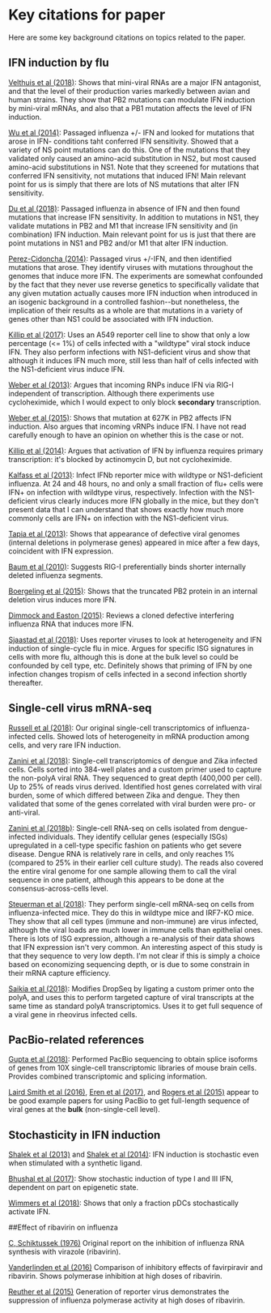 # Key citations for paper

Here are some key background citations on topics related to the paper.

## IFN induction by flu

[Velthuis et al (2018)](https://www.biorxiv.org/content/early/2018/08/06/385716):
Shows that mini-viral RNAs are a major IFN antagonist, and that the level of their production varies markedly between avian and human strains. 
They show that PB2 mutations can modulate IFN induction by mini-viral mRNAs, and also that a PB1 mutation affects the level of IFN induction.

[Wu et al (2014)](https://jvi.asm.org/content/88/17/10157.short):
Passaged influenza +/- IFN and looked for mutations that arose in IFN- conditions taht conferred IFN sensitivity.
Showed that a variety of NS point mutations can do this.
One of the mutations that they validated only caused an amino-acid substitution in NS2, but most caused amino-acid substitutions in NS1.
Note that they screened for mutations that conferred IFN sensitivity, not mutations that induced IFN!
Main relevant point for us is simply that there are lots of NS mutations that alter IFN sensitivity.

[Du et al (2018)](http://science.sciencemag.org/content/359/6373/290):
Passaged influenza in absence of IFN and then found mutations that increase IFN sensitivity.
In addition to mutations in NS1, they validate mutations in PB2 and M1 that increase IFN sensitivity and (in combination) IFN induction.
Main relevant point for us is just that there are point mutations in NS1 and PB2 and/or M1 that alter IFN induction.

[Perez-Cidoncha (2014)](https://jvi.asm.org/content/88/9/4632.short):
Passaged virus +/-IFN, and then identified mutations that arose.
They identify viruses with mutations throughout the genomes that induce more IFN.
The experiments are somewhat confounded by the fact that they never use reverse genetics to specifically validate that any given mutation actually causes more IFN induction when introduced in an isogenic background in a controlled fashion--but nonetheless, the implication of their results as a whole are that mutations in a variety of genes other than NS1 could be associated with IFN induction.

[Killip et al (2017)](https://doi.org/10.1099/jgv.0.000687):
Uses an A549 reporter cell line to show that only a low percentage (<= 1%) of cells infected with a "wildtype" viral stock induce IFN.
They also perform infections with NS1-deficient virus and show that although it induces IFN much more, still less than half of cells infected with the NS1-deficient virus induce IFN.

[Weber et al (2013)](https://www.sciencedirect.com/science/article/pii/S1931312813000437):
Argues that incoming RNPs induce IFN via RIG-I independent of transcription.
Although there experiments use cycloheximide, which I would expect to only block **secondary** transcription.

[Weber et al (2015)](https://www.sciencedirect.com/science/article/pii/S1931312815000256):
Shows that mutation at 627K in PB2 affects IFN induction.
Also argues that incoming vRNPs induce IFN.
I have not read carefully enough to have an opinion on whether this is the case or not.

[Killip et al (2014)](https://jvi.asm.org/content/88/8/3942.short):
Argues that activation of IFN by influenza requires primary transcription: it's blocked by actinomycin D, but not cycloheximide.

[Kalfass et al (2013)](https://jvi.asm.org/content/87/12/6925.short):
Infect IFNb reporter mice with wildtype or NS1-deficient influenza.
At 24 and 48 hours, no and only a small fraction of flu+ cells were IFN+ on infection with wildtype virus, respectively.
Infection with the NS1-deficient virus clearly induces more IFN globally in the mice, but they don't present data that I can understand that shows exactly how much more commonly cells are IFN+ on infection with the NS1-deficient virus.

[Tapia et al (2013)](https://journals.plos.org/plospathogens/article?id=10.1371/journal.ppat.1003703):
Shows that appearance of defective viral genomes (internal deletions in polymerase genes) appeared in mice after a few days, coincident with IFN expression.

[Baum et al (2010)](http://www.pnas.org/content/107/37/16303.short):
Suggests RIG-I preferentially binds shorter internally deleted influenza segments.

[Boergeling et al (2015)](https://journals.plos.org/plospathogens/article?id=10.1371/journal.ppat.1004924):
Shows that the truncated PB2 protein in an internal deletion virus induces more IFN.

[Dimmock and Easton (2015)](http://www.mdpi.com/1999-4915/7/7/2796):
Reviews a cloned defective interfering influenza RNA that induces more IFN.

[Sjaastad et al (2018)](http://www.pnas.org/content/early/2018/08/29/1807516115):
Uses reporter viruses to look at heterogeneity and IFN induction of single-cycle flu in mice.
Argues for specific ISG signatures in cells with more flu, although this is done at the bulk level so could be confounded by cell type, etc.
Definitely shows that priming of IFN by one infection changes tropism of cells infected in a second infection shortly thereafter.

## Single-cell virus mRNA-seq

[Russell et al (2018)](https://elifesciences.org/articles/32303):
Our original single-cell transcriptomics of influenza-infected cells.
Showed lots of heterogeneity in mRNA production among cells, and very rare IFN induction.

[Zanini et al (2018)](https://elifesciences.org/articles/32942):
Single-cell transcriptomics of dengue and Zika infected cells.
Cells sorted into 384-well plates and a custom primer used to capture the non-polyA viral RNA.
They sequenced to great depth (400,000 per cell).
Up to 25% of reads virus derived.
Identified host genes correlated with viral burden, some of which differed between Zika and dengue.
They then validated that some of the genes correlated with viral burden were pro- or anti-viral.

[Zanini et al (2018b)](https://www.biorxiv.org/content/early/2018/08/09/388181):
Single-cell RNA-seq on cells isolated from dengue-infected individuals. 
They identify cellular genes (especially ISGs) upregulated in a cell-type specific fashion on patients who get severe disease.
Dengue RNA is relatively rare in cells, and only reaches 1% (compared to 25% in their earlier cell culture study).
The reads also covered the entire viral genome for one sample allowing them to call the viral sequence in one patient, although this appears to be done at the consensus-across-cells level.

[Steuerman et al (2018)](https://www.biorxiv.org/content/early/2018/08/09/388181):
They perform single-cell mRNA-seq on cells from influenza-infected mice.
They do this in wildtype mice and IRF7-KO mice.
They show that all cell types (immune and non-immune) are virus infected, although the viral loads are much lower in immune cells than epithelial ones.
There is lots of ISG expression, although a re-analysis of their data shows that IFN expression isn't very common.
An interesting aspect of this study is that they sequence to very low depth. 
I'm not clear if this is simply a choice based on economizing sequencing depth, or is due to some constrain in their mRNA capture efficiency.

[Saikia et al (2018)](https://www.biorxiv.org/content/early/2018/08/28/328328):
Modifies DropSeq by ligating a custom primer onto the polyA, and uses this to perform targeted capture of viral transcripts at the same time as standard polyA transcriptomics. 
Uses it to get full sequence of a viral gene in rheovirus infected cells.

## PacBio-related references
[Gupta et al (2018)](https://www.biorxiv.org/content/early/2018/07/08/364950):
Performed PacBio sequencing to obtain splice isoforms of genes from 10X single-cell transcriptomic libraries of mouse brain cells.
Provides combined transcriptomic and splicing information.

[Laird Smith et al (2016)](https://academic.oup.com/ve/article/2/2/vew018/2797613), [Eren et al (2017)](https://doi.org/10.1101/230474), and [Rogers et al (2015)](https://mbio.asm.org/content/6/2/e02464-14.short) appear to be good example papers for using PacBio to get full-length sequence of viral genes at the **bulk** (non-single-cell level).

## Stochasticity in IFN induction

[Shalek et al (2013)](https://www.nature.com/articles/nature12172) and [Shalek et al (2014)](https://doi.org/10.1038/nature13437):
IFN induction is stochastic even when stimulated with a synthetic ligand.

[Bhushal et al (2017)](https://www.ncbi.nlm.nih.gov/pubmed/28659914):
Show stochastic induction of type I and III IFN, dependent on part on epigenetic state.

[Wimmers et al (2018)](https://www.nature.com/articles/s41467-018-05784-3):
Shows that only a fraction pDCs stochastically activate IFN.


##Effect of ribavirin on influenza

[C, Schiktussek (1976)](https://www.ncbi.nlm.nih.gov/pubmed/1275709) Original report on the inhibition of influenza RNA synthesis with virazole (ribavirin).

[Vanderlinden et al (2016)](https://aac.asm.org/content/60/11/6679) Comparison of inhibitory effects of favirpiravir and ribavirin. Shows polymerase inhibition at high doses of ribavirin.

[Reuther et al (2015)](https://www.nature.com/articles/srep11346) Generation of reporter virus demonstrates the suppression of influenza polymerase activity at high doses of ribavirin. 


